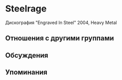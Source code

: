 # Steelrage

Дискография
"Engraved In Steel" 2004, Heavy Metal

## Отношения с другими группами


## Обсуждения


## Упоминания

